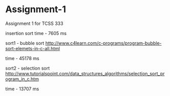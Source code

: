 # Assignment-1
Assignment 1 for TCSS 333

insertion sort 
time - 7605 ms

sort1 - bubble sort
http://www.c4learn.com/c-programs/program-bubble-sort-elemets-in-c-all.html

time - 45178 ms

sort2 - selection sort
http://www.tutorialspoint.com/data_structures_algorithms/selection_sort_program_in_c.htm 

time - 13707 ms
